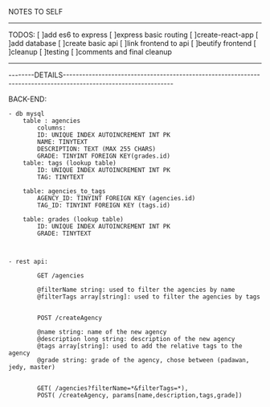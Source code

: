 NOTES TO SELF

-------------------------------------------------------------------------------------------------------------------------------

TODOS:
    [ ]add es6 to express
    [ ]express basic routing
    [ ]create-react-app
    [ ]add database
    [ ]create basic api
    [ ]link frontend to api
    [ ]beutify frontend
    [ ]cleanup
    [ ]testing
    [ ]comments and final cleanup


-------------------------------------------------------------------------------------------------------------------------------

--------DETAILS----------------------------------------------------------------------------------------------------------------



BACK-END: 

	- db mysql
		table : agencies
			columns: 
			ID: UNIQUE INDEX AUTOINCREMENT INT PK
			NAME: TINYTEXT
			DESCRIPTION: TEXT (MAX 255 CHARS)
			GRADE: TINYINT FOREIGN KEY(grades.id)
		table: tags (lookup table)
			ID: UNIQUE INDEX AUTOINCREMENT INT PK
			TAG: TINYTEXT
		
		table: agencies_to_tags
			AGENCY_ID: TINYINT FOREIGN KEY (agencies.id)
			TAG_ID: TINYINT FOREIGN KEY (tags.id)
		
		table: grades (lookup table)
			ID: UNIQUE INDEX AUTOINCREMENT INT PK
			GRADE: TINYTEXT


		
	- rest api: 
		
			GET /agencies

			@filterName string: used to filter the agencies by name
			@filterTags array[string]: used to filter the agencies by tags


			POST /createAgency

			@name string: name of the new agency
			@description long string: description of the new agency
			@tags array[string]: used to add the relative tags to the agency
			@grade string: grade of the agency, chose between (padawan, jedy, master)
			

			GET( /agencies?filterName=*&filterTags=*),
			POST( /createAgency, params[name,description,tags,grade])
 

	
			

